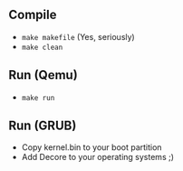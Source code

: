 Compile
-------
* `make makefile` (Yes, seriously)
* `make clean`

Run (Qemu)
----------
* `make run`

Run (GRUB)
----------
* Copy kernel.bin to your boot partition
* Add Decore to your operating systems ;)
